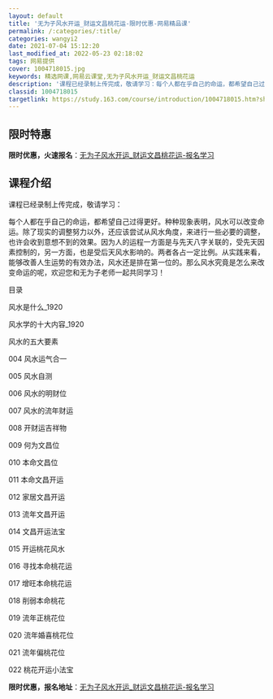 ```yaml
---
layout: default
title: '无为子风水开运_财运文昌桃花运-限时优惠-网易精品课'
permalink: /:categories/:title/
categories: wangyi2
date: 2021-07-04 15:12:20
last_modified_at: 2022-05-23 02:18:02
tags: 网易提供
cover: 1004718015.jpg
keywords: 精选网课,网易云课堂,无为子风水开运_财运文昌桃花运
description: '课程已经录制上传完成，敬请学习：每个人都在乎自己的命运，都希望自己过得更好。种种现象表明，风水可以改变命运。除了现实的调'
classid: 1004718015
targetlink: https://study.163.com/course/introduction/1004718015.htm?share=1&shareId=1025206652&utm_campaign=share&utm_medium=iphoneShare&utm_source=&utm_u=1025206652
---
```


## 限时特惠

**限时优惠，火速报名**：[无为子风水开运_财运文昌桃花运-报名学习](https://study.163.com/course/introduction/1004718015.htm?share=1&shareId=1025206652&utm_campaign=share&utm_medium=iphoneShare&utm_source=&utm_u=1025206652)

## 课程介绍

课程已经录制上传完成，敬请学习：

每个人都在乎自己的命运，都希望自己过得更好。种种现象表明，风水可以改变命运。除了现实的调整努力以外，还应该尝试从风水角度，来进行一些必要的调整，也许会收到意想不到的效果。因为人的运程一方面是与先天八字关联的，受先天因素控制的，另一方面，也是受后天风水影响的。两者各占一定比例。从实践来看，能够改善人生运势的有效办法，风水还是排在第一位的。那么风水究竟是怎么来改变命运的呢，欢迎您和无为子老师一起共同学习！



目录

风水是什么_1920

风水学的十大内容_1920

风水的五大要素

004 风水运气合一

005 风水自测

006 风水的明财位

007 风水的流年财运

008 开财运吉祥物

009 何为文昌位

010 本命文昌位

011 本命文昌开运

012 家居文昌开运

013 流年文昌开运

014 文昌开运法宝

015 开运桃花风水

016 寻找本命桃花运

017 增旺本命桃花运

018 削弱本命桃花

019 流年正桃花位

020 流年婚喜桃花位

021 流年偏桃花位

022 桃花开运小法宝

**限时优惠，报名地址**：[无为子风水开运_财运文昌桃花运-报名学习](https://study.163.com/course/introduction/1004718015.htm?share=1&shareId=1025206652&utm_campaign=share&utm_medium=iphoneShare&utm_source=&utm_u=1025206652)

